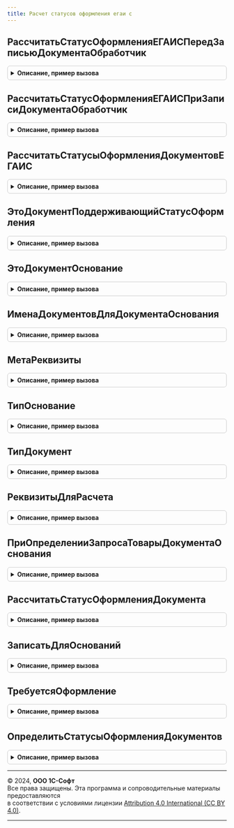 ```yaml
---
title: Расчет статусов оформления егаи с
---
```



## РассчитатьСтатусОформленияЕГАИСПередЗаписьюДокументаОбработчик
<details style="margin: 1em 0; padding: 0.5em; border: 1px solid #ccc; border-radius: 6px;">

<summary style="font-weight: bold; cursor: pointer;">Описание, пример вызова</summary>

```bsl

// Обработчик подписки на событие "Перед записью" документов ЕГАИС, поддерживающих статусы оформления.
//
// Параметры:
//	Источник 		- ОпределяемыйТип.ДокументыЕГАИСПоддерживающиеСтатусыОформленияОбъект - записываемый объект
//	Отказ 			- Булево - параметр, определяющий будет ли записываться объект
//	РежимЗаписи 	- Булево - режим записи документа
//	РежимПроведения - Булево - режим проведения документа
//
Процедура РассчитатьСтатусОформленияЕГАИСПередЗаписьюДокументаОбработчик(Источник, Отказ, РежимЗаписи, РежимПроведения) Экспорт
```

Пример вызова
```bsl
РасчетСтатусовОформленияЕГАИС.РассчитатьСтатусОформленияЕГАИСПередЗаписьюДокументаОбработчик(Источник, Отказ, РежимЗаписи, РежимПроведения) 
```
</details>

## РассчитатьСтатусОформленияЕГАИСПриЗаписиДокументаОбработчик
<details style="margin: 1em 0; padding: 0.5em; border: 1px solid #ccc; border-radius: 6px;">

<summary style="font-weight: bold; cursor: pointer;">Описание, пример вызова</summary>

```bsl

// Обработчик подписки на событие "При записи" документов ЕГАИС, поддерживающих статусы оформления, и их документов-оснований.
//
// Параметры:
//	Источник - ОпределяемыйТип.ОснованиеСтатусыОформленияДокументовЕГАИСОбъект - записываемый объект
//	Отказ 	 - Булево - параметр, определяющий будет ли записываться объект
//
Процедура РассчитатьСтатусОформленияЕГАИСПриЗаписиДокументаОбработчик(Источник, Отказ) Экспорт
```

Пример вызова
```bsl
РасчетСтатусовОформленияЕГАИС.РассчитатьСтатусОформленияЕГАИСПриЗаписиДокументаОбработчик(Источник, Отказ) 
```
</details>

## РассчитатьСтатусыОформленияДокументовЕГАИС
<details style="margin: 1em 0; padding: 0.5em; border: 1px solid #ccc; border-radius: 6px;">

<summary style="font-weight: bold; cursor: pointer;">Описание, пример вызова</summary>

```bsl

//Рассчитывает статусы оформления документов и записывает их в регистр сведений СтатусыОформленияДокументовЕГАИС.
//   ВАЖНО: все элементы массива Источники должны иметь одинаковый тип.
//
//Параметры:
//   Источники - Массив из ОпределяемыйТип.ДокументыЕГАИСПоддерживающиеСтатусыОформления, ОпределяемыйТип.ОснованиеСтатусыОформленияДокументовЕГАИС -
//
Процедура РассчитатьСтатусыОформленияДокументовЕГАИС(Источники) Экспорт
```

Пример вызова
```bsl
РасчетСтатусовОформленияЕГАИС.РассчитатьСтатусыОформленияДокументовЕГАИС(Источники) 
```
</details>

## ЭтоДокументПоддерживающийСтатусОформления
<details style="margin: 1em 0; padding: 0.5em; border: 1px solid #ccc; border-radius: 6px;">

<summary style="font-weight: bold; cursor: pointer;">Описание, пример вызова</summary>

```bsl

//Возвращает признак, что документ ЕГАИС поддерживает статусы оформления (по метаданным)
//
//Параметры:
//   Источник - Произвольный - проверяемый объект
//
//Возвращаемое значение:
//   Булево - это документ ЕГАИС поддерживающий статус оформления
//
Функция ЭтоДокументПоддерживающийСтатусОформления(Источник) Экспорт
```

Пример вызова
```bsl
Результат = РасчетСтатусовОформленияЕГАИС.ЭтоДокументПоддерживающийСтатусОформления(Источник) 
```
</details>

## ЭтоДокументОснование
<details style="margin: 1em 0; padding: 0.5em; border: 1px solid #ccc; border-radius: 6px;">

<summary style="font-weight: bold; cursor: pointer;">Описание, пример вызова</summary>

```bsl

//Возвращает признак, что проверяемый объект может являться основанием для документа ЕГАИС (по метаданным)
//
//Параметры:
//   Источник - Произвольный - проверяемый объект
//
//Возвращаемое значение:
//   Булево - это документ-основание для документа ЕГАИС.
//
Функция ЭтоДокументОснование(Источник) Экспорт
```

Пример вызова
```bsl
Результат = РасчетСтатусовОформленияЕГАИС.ЭтоДокументОснование(Источник) 
```
</details>

## ИменаДокументовДляДокументаОснования
<details style="margin: 1em 0; padding: 0.5em; border: 1px solid #ccc; border-radius: 6px;">

<summary style="font-weight: bold; cursor: pointer;">Описание, пример вызова</summary>

```bsl

//См. РасчетСтатусовОформленияИС.ИменаДокументовДляДокументаОснования.
//
//Возвращаемое значение:
//   Массив Из Строка - .
//
Функция ИменаДокументовДляДокументаОснования(ДокументОснование) Экспорт
```

Пример вызова
```bsl
Результат = РасчетСтатусовОформленияЕГАИС.ИменаДокументовДляДокументаОснования(ДокументОснование) 
```
</details>

## МетаРеквизиты
<details style="margin: 1em 0; padding: 0.5em; border: 1px solid #ccc; border-radius: 6px;">

<summary style="font-weight: bold; cursor: pointer;">Описание, пример вызова</summary>

```bsl

Функция МетаРеквизиты() Экспорт
```

Пример вызова
```bsl
Результат = РасчетСтатусовОформленияЕГАИС.МетаРеквизиты() 
```
</details>

## ТипОснование
<details style="margin: 1em 0; padding: 0.5em; border: 1px solid #ccc; border-radius: 6px;">

<summary style="font-weight: bold; cursor: pointer;">Описание, пример вызова</summary>

```bsl

Функция ТипОснование() Экспорт
```

Пример вызова
```bsl
Результат = РасчетСтатусовОформленияЕГАИС.ТипОснование() 
```
</details>

## ТипДокумент
<details style="margin: 1em 0; padding: 0.5em; border: 1px solid #ccc; border-radius: 6px;">

<summary style="font-weight: bold; cursor: pointer;">Описание, пример вызова</summary>

```bsl

Функция ТипДокумент() Экспорт
```

Пример вызова
```bsl
Результат = РасчетСтатусовОформленияЕГАИС.ТипДокумент() 
```
</details>

## РеквизитыДляРасчета
<details style="margin: 1em 0; padding: 0.5em; border: 1px solid #ccc; border-radius: 6px;">

<summary style="font-weight: bold; cursor: pointer;">Описание, пример вызова</summary>

```bsl

//Возвращает структуру с именами ключевых реквизитов документа-основания для документа ЕГАИС.
//   Значения этих реквизитов будут записаны в регистр сведений СтатусыОформленияДокументовЕГАИС.
//   Способ определения значения реквизита:
//     * Строка - имя реквизита документа-основания из которого следует взять значение (при обращении через
//     точку будет выполнено обращение к реквизиту первой строки одноименной ТЧ или к реквизиту реквизита основания);
//     * Произвольный - в т.ч. пустая строка - значение заполнения не зависящее от основания.
//
//Параметры:
//   МетаданныеОснования      - ОбъектМетаданныхДокумент - метаданные документа-основание из ОпределяемыйТип.ОснованиеСтатусыОформленияДокументовЕГАИС
//   МетаданныеДокументаЕГАИС - ОбъектМетаданныхДокумент - метаданные документа из ОпределяемыйТип.ДокументыЕГАИСПоддерживающиеСтатусыОформления
//
//Возвращаемое значение:
//   Структура - имена реквизитов (в качестве типа приведен тип соответствующего реквизита):
//     * Проведен      - Булево - документ-основание проведен.
//     * Дата          - Дата   - дата основания.
//     * Номер         - Строка - номер основания.
//     * Ответственный - ОпределяемыйТип.Пользователь - пользователь, оформивший документ-основание; значение по умолчанию "Ответственный".
//     * Контрагент    - ОпределяемыйТип.ОрганизацияКонтрагентГосИС - организация в документе-основании; значение по умолчанию "Организация".
//     * ТорговыйОбъект - ОпределяемыйТип.ТорговыйОбъектЕГАИС - торговая точка (склад) документа-основания; значение по умолчанию "Склад".
//
Функция РеквизитыДляРасчета(МетаданныеОснования, МетаданныеДокументаЕГАИС) Экспорт
```

Пример вызова
```bsl
Результат = РасчетСтатусовОформленияЕГАИС.РеквизитыДляРасчета(МетаданныеОснования, МетаданныеДокументаЕГАИС) 
```
</details>

## ПриОпределенииЗапросаТоварыДокументаОснования
<details style="margin: 1em 0; padding: 0.5em; border: 1px solid #ccc; border-radius: 6px;">

<summary style="font-weight: bold; cursor: pointer;">Описание, пример вызова</summary>

```bsl

//Позволяет определить текст и параметры запроса выборки данных из документов-основания для расчета статуса оформления.
//
//Параметры:
//   МетаданныеОснования - ОбъектМетаданных - метаданные документа из ОпределяемыйТип.Основание<Имя документа ЕГАИС>.
//   МетаданныеДокументаЕГАИС - ОбъектМетаданных - метаданные документа из ОпределяемыйТип.ДокументыЕГАИСПоддерживающиеСтатусыОформления.
//   ТекстЗапроса - Строка - текст запроса выборки данных, который надо определить.
//   ПараметрыЗапроса - Структура - дополнительные параметры запроса, требуемые для выполнения запроса
//       конкретного документа; при необходимости можно дополнить данную структуру.
//
Процедура ПриОпределенииЗапросаТоварыДокументаОснования(МетаданныеОснования, МетаданныеДокументаЕГАИС, Экспорт
```

Пример вызова
```bsl
РасчетСтатусовОформленияЕГАИС.ПриОпределенииЗапросаТоварыДокументаОснования(МетаданныеОснования, МетаданныеДокументаЕГАИС, );
```
</details>

## РассчитатьСтатусОформленияДокумента
<details style="margin: 1em 0; padding: 0.5em; border: 1px solid #ccc; border-radius: 6px;">

<summary style="font-weight: bold; cursor: pointer;">Описание, пример вызова</summary>

```bsl

//Рассчитывает статус оформления документа и записывает его в регистр сведений СтатусыОформленияДокументовЕГАИС.
//
//Параметры:
//   Источник - ОпределяемыйТип.ДокументыЕГАИСПоддерживающиеСтатусыОформления, ОпределяемыйТип.ОснованиеСтатусыОформленияДокументовЕГАИС, ОпределяемыйТип.ОснованиеСтатусыОформленияДокументовЕГАИСОбъект - источник необходимости расчета статуса.
//
Процедура РассчитатьСтатусОформленияДокумента(Источник) Экспорт
```

Пример вызова
```bsl
РасчетСтатусовОформленияЕГАИС.РассчитатьСтатусОформленияДокумента(Источник) 
```
</details>

## ЗаписатьДляОснований
<details style="margin: 1em 0; padding: 0.5em; border: 1px solid #ccc; border-radius: 6px;">

<summary style="font-weight: bold; cursor: pointer;">Описание, пример вызова</summary>

```bsl

//Служебная. Дорабатывает полученную таблицу реквизитов и записывает статусы оформления. Специфика ЕГАИС.
//
//Параметры:
//   ТаблицаРеквизитов - ТаблицаЗначений - собранные общим механизмом реквизиты для записи статуса
//
Процедура ЗаписатьДляОснований(ТаблицаРеквизитов) Экспорт
```

Пример вызова
```bsl
РасчетСтатусовОформленияЕГАИС.ЗаписатьДляОснований(ТаблицаРеквизитов) 
```
</details>

## ТребуетсяОформление
<details style="margin: 1em 0; padding: 0.5em; border: 1px solid #ccc; border-radius: 6px;">

<summary style="font-weight: bold; cursor: pointer;">Описание, пример вызова</summary>

```bsl

//Возвращает признак необходимости записи в регистр "Статусы оформления документов ЕГАИС"
//
//Параметры:
//   ДокументОснование  - ОпределяемыйТип.ОснованиеСтатусыОформленияДокументовЕГАИС - записываемый в регистр документ-основание.
//   Реквизиты - См. РеквизитыДляРасчета - влияющие на запись значения реквизитов основания.
//   КоличествоСтрокДокументовОснования - Соответствие - количество строк основания требующих оформления.
//   ДополнительныеПараметры - Неопределено - не используется в подсистеме
//
//Возвращаемое значение:
//   Булево - признак необходимости записи
//
Функция ТребуетсяОформление(ДокументОснование, Реквизиты, КоличествоСтрокДокументовОснования, ДополнительныеПараметры = Неопределено) Экспорт
```

Пример вызова
```bsl
Результат = РасчетСтатусовОформленияЕГАИС.ТребуетсяОформление(ДокументОснование, Реквизиты, КоличествоСтрокДокументовОснования, ДополнительныеПараметры);
```
</details>

## ОпределитьСтатусыОформленияДокументов
<details style="margin: 1em 0; padding: 0.5em; border: 1px solid #ccc; border-radius: 6px;">

<summary style="font-weight: bold; cursor: pointer;">Описание, пример вызова</summary>

```bsl

// Определяет текущий статус оформления документов ЕГАИС.
//   Особенности статуса оформления по сериям:
//     * Считается, что по одной номенклатуре в документе-основании серии либо указаны по всем строкам, либо отсутствуют.
//     * В случае, если в документе-основании серии не указаны, а в документе ЕГАИС указаны - это не ошибка оформления.
//   Возвращаемое соответствие в качестве ключей содержит ссылки на документы по которым происходит расчет,
//     а в качестве значений - структуру с полями:
//     * СтатусОформления         - статус оформления объекта
//     * ДополнительнаяИнформация - информация для отладки.
//
// Параметры:
//   МассивДокументов         - Массив Из ОпределяемыйТип.ОснованиеСтатусыОформленияДокументовЕГАИС - документы-основание для документа ЕГАИС
//   МетаданныеДокументаЕГАИС - ОбъектМетаданныхДокумент - метаданные документа из ОпределяемыйТип.ДокументыЕГАИСПоддерживающиеСтатусыОформления
//   МенеджерВТ               - МенеджерВременныхТаблиц - (см. СформироватьТаблицуТоварыДокументовОснования)
//
// Возвращаемое значение:
//   Соответствие - расчетные статусы оформления документов.
//
Функция ОпределитьСтатусыОформленияДокументов(МассивДокументов, МетаданныеДокументаЕГАИС, МенеджерВТ) Экспорт
```

Пример вызова
```bsl
Результат = РасчетСтатусовОформленияЕГАИС.ОпределитьСтатусыОформленияДокументов(МассивДокументов, МетаданныеДокументаЕГАИС, МенеджерВТ) 
```
</details>

---

© 2024, **ООО 1С-Софт**  
Все права защищены. Эта программа и сопроводительные материалы предоставляются  
в соответствии с условиями лицензии [Attribution 4.0 International (CC BY 4.0)](https://creativecommons.org/licenses/by/4.0/legalcode).

---

